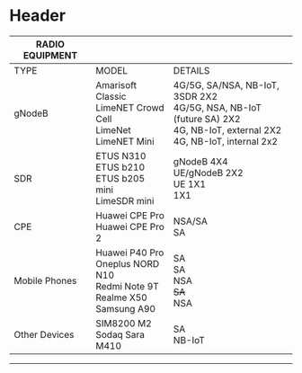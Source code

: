 <!-- Radio Equipment -->
<!-- Overview of the radio equipment used in Patars 5G facility.-->

# Header



| RADIO EQUIPMENT       || |
| ----------- | ----------- | ----------- |
| TYPE                | MODEL       |DETAILS       |
| gNodeB           | Amarisoft Classic <br>   LimeNET Crowd Cell   <br> LimeNet <br>  LimeNET Mini |4G/5G, SA/NSA, NB-IoT, 3SDR 2X2 <br>4G/5G, NSA, NB-IoT (future SA) 2X2<br>4G, NB-IoT, external 2X2<br>4G, NB-IoT, internal 2x2   |
| SDR                  |ETUS N310 <br>   ETUS b210  <br> ETUS b205 mini <br>  LimeSDR mini |gNodeB 4X4 <br>UE/gNodeB 2X2<br>UE 1X1<br>1X1  |
| CPE                  |Huawei CPE Pro  <br>   Huawei CPE Pro 2  |NSA/SA <br> SA  |
| Mobile Phones|Huawei P40 Pro  <br>  Oneplus NORD N10 <br>Redmi Note 9T <br> Realme X50<br> Samsung A90  |SA <br> SA <br> NSA <br> ~~SA~~ <br> NSA  |
| Other Devices  |SIM8200 M2   <br>Sodaq Sara M410 |SA <br> NB-IoT  |

-----
